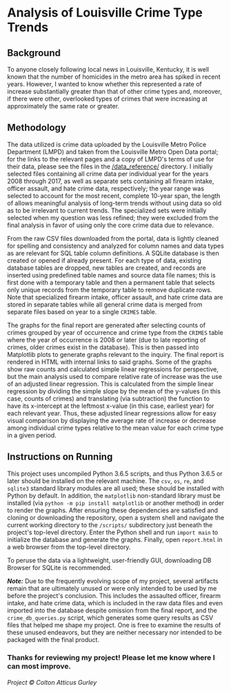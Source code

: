 Analysis of Louisville Crime Type Trends
========================================

## Background

To anyone closely following local news in Louisville, Kentucky, it is well known that the number of homicides in the metro area has spiked in recent years. However, I wanted to know whether this represented a rate of increase substantially greater than that of other crime types and, moreover, if there were other, overlooked types of crimes that were increasing at approximately the same rate or greater.

## Methodology

The data utilized is crime data uploaded by the Louisville Metro Police Department (LMPD) and taken from the Louisville Metro Open Data portal; for the links to the relevant pages and a copy of LMPD's terms of use for their data, please see the files in the [/data_reference/](./data_reference/) directory. I initially selected files containing all crime data per individual year for the years 2008 through 2017, as well as separate sets containing all firearm intake, officer assault, and hate crime data, respectively; the year range was selected to account for the most recent, complete 10-year span, the length of allows meaningful analysis of long-term trends without using data so old as to be irrelevant to current trends. The specialized sets were initially selected when my question was less refined; they were excluded from the final analysis in favor of using only the core crime data due to relevance.

From the raw CSV files downloaded from the portal, data is lightly cleaned for spelling and consistency and analyzed for column names and data types as are relevant for SQL table column definitions. A SQLite database is then created or opened if already present. For each type of data, existing database tables are dropped, new tables are created, and records are inserted using predefined table names and source data file names; this is first done with a temporary table and then a permanent table that selects only unique records from the temporary table to remove duplicate rows. Note that specialized firearm intake, officer assault, and hate crime data are stored in separate tables while all general crime data is merged from separate files based on year to a single `CRIMES` table.

The graphs for the final report are generated after selecting counts of crimes grouped by year of occurrence and crime type from the `CRIMES` table where the year of occurrence is 2008 or later (due to late reporting of crimes, older crimes exist in the database). This is then passed into Matplotlib plots to generate graphs relevant to the inquiry. The final report is rendered in HTML with internal links to said graphs. Some of the graphs show raw counts and calculated simple linear regressions for perspective, but the main analysis used to compare relative rate of increase was the use of an adjusted linear regression. This is calculated from the simple linear regression by dividing the simple slope by the mean of the y-values (in this case, counts of crimes) and translating (via subtraction) the function to have its x-intercept at the leftmost x-value (in this case, earliest year) for each relevant year. Thus, these adjusted linear regressions allow for easy visual comparison by displaying the average rate of increase or decrease among individual crime types relative to the mean value for each crime type in a given period.

## Instructions on Running

This project uses uncompiled Python 3.6.5 scripts, and thus Python 3.6.5 or later should be installed on the relevant machine. The `csv`, `os`, `re`, and `sqlite3` standard library modules are all used; these should be installed with Python by default. In addition, the `matplotlib` non-standard library must be installed (via `python -m pip install matplotlib` or another method) in order to render the graphs. After ensuring these dependencies are satisfied and cloning or downloading the repository, open a system shell and navigate the current working directory to the `/scripts/` subdirectory just beneath the project's top-level directory. Enter the Python shell and run `import main` to initialize the database and generate the graphs. Finally, open `report.html` in a web browser from the top-level directory.

To peruse the data via a lightweight, user-friendly GUI, downloading DB Browser for SQLite is recommended.

_**Note:**_ Due to the frequently evolving scope of my project, several artifacts remain that are ultimately unused or were only intended to be used by me before the project's conclusion. This includes the assaulted officer, firearm intake, and hate crime data, which is included in the raw data files and even imported into the database despite omission from the final report, and the `crime_db_queries.py` script, which generates some query results as CSV files that helped me shape my project. One is free to examine the results of these unused endeavors, but they are neither necessary nor intended to be packaged with the final product.

### Thanks for reviewing my project! Please let me know where I can most improve.

###### Project &copy; Colton Atticus Gurley
